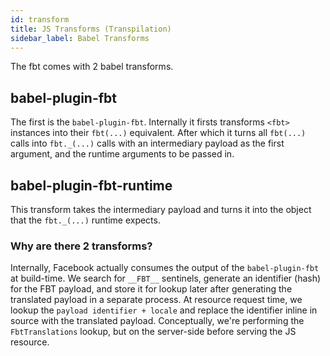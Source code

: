 ```yaml
---
id: transform
title: JS Transforms (Transpilation)
sidebar_label: Babel Transforms
---
```

The fbt comes with 2 babel transforms.

## babel-plugin-fbt
The first is the `babel-plugin-fbt`.  Internally it firsts transforms `<fbt>` instances into their `fbt(...)` equivalent.  After which it turns all `fbt(...)` calls into `fbt._(...)` calls with an intermediary payload as the first argument, and the runtime arguments to be passed in.

## babel-plugin-fbt-runtime
This transform takes the intermediary payload and turns it into the object that the `fbt._(...)` runtime expects.

### Why are there 2 transforms?
Internally, Facebook actually consumes the output of the `babel-plugin-fbt` at
build-time.  We search for `__FBT__` sentinels, generate an identifier (hash)
for the FBT payload, and store it for lookup later after generating the
translated payload in a separate process.  At resource request time, we lookup
the `payload identifier + locale` and replace the identifier inline in source
with the translated payload. Conceptually, we're performing the
`FbtTranslations` lookup, but on the server-side before serving the JS resource.
